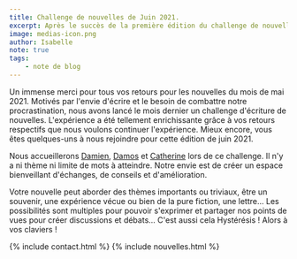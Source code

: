 ```yaml
---
title: Challenge de nouvelles de Juin 2021.
excerpt: Après le succès de la première édition du challenge de nouvelles d'Hystéresis de Mai 2021, nous nous relançons de nouveau dans l'écriture avec deux fois plus de participants pour l'édition de Juin 2021. À noter dans vos agenda, la date de rendu est le 22 Juin 2021 !
image: medias-icon.png
author: Isabelle
note: true
tags:
    - note de blog
---
```

Un immense merci pour tous vos retours pour les nouvelles du mois de mai 2021.
Motivés par l'envie d'écrire et le besoin de combattre notre procrastination, nous avons lancé le mois dernier un challenge d'écriture de nouvelles. L'expérience a été tellement enrichissante grâce à vos retours respectifs que nous voulons continuer l'expérience. Mieux encore, vous êtes quelques-uns à nous rejoindre pour cette édition de juin 2021.

Nous accueillerons [Damien](/auteurs/damien.html), [Damos](/auteurs/damos.html) et [Catherine](/auteurs/catherine.html) lors de ce challenge. Il n'y a ni thème ni limite de mots à atteindre. Notre envie est de créer un espace bienveillant d'échanges, de conseils et d'amélioration.

Votre nouvelle peut aborder des thèmes importants ou triviaux, être un souvenir, une expérience vécue ou bien de la pure fiction, une lettre… Les possibilités sont multiples pour pouvoir s'exprimer et partager nos points de vues pour créer discussions et débats... C'est aussi cela Hystérésis ! Alors à vos claviers !

{% include contact.html %}
{% include nouvelles.html %}
